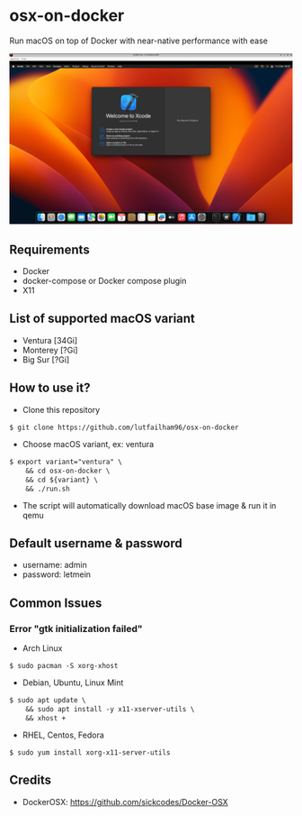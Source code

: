 # osx-on-docker
Run macOS on top of Docker with near-native performance with ease

![Alt text](/screenshots/xcode.png?raw=true "Xcode")

## Requirements
- Docker
- docker-compose or Docker compose plugin
- X11

## List of supported macOS variant
- Ventura  [34Gi]
- Monterey [?Gi]
- Big Sur  [?Gi]

## How to use it?
- Clone this repository
```shell
$ git clone https://github.com/lutfailham96/osx-on-docker
```
- Choose macOS variant, ex: ventura
```shell
$ export variant="ventura" \
    && cd osx-on-docker \
    && cd ${variant} \
    && ./run.sh
```
- The script will automatically download macOS base image & run it in qemu

## Default username & password
- username: admin
- password: letmein

## Common Issues
### Error "gtk initialization failed"
- Arch Linux
``` shell
$ sudo pacman -S xorg-xhost
```
- Debian, Ubuntu, Linux Mint
```shell
$ sudo apt update \
    && sudo apt install -y x11-xserver-utils \
    && xhost +
```
- RHEL, Centos, Fedora
```shell
$ sudo yum install xorg-x11-server-utils
```

## Credits
- DockerOSX: https://github.com/sickcodes/Docker-OSX
